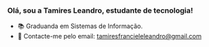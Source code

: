 ### Olá, sou a Tamires Leandro, estudante de tecnologia!

- 📚 Graduanda em Sistemas de Informação.
- 📧 Contacte-me pelo email: tamiresfrancieleleandro@gmail.com
